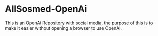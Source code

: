 # AllSosmed-OpenAi
This is an OpenAi Repository with social media, the purpose of this is to make it easier without opening a browser to use OpenAi.
